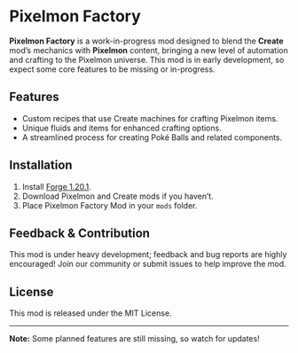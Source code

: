 # Pixelmon Factory

**Pixelmon Factory** is a work-in-progress mod designed to blend the **Create** mod’s mechanics with **Pixelmon** content, bringing a new level of automation and crafting to the Pixelmon universe. This mod is in early development, so expect some core features to be missing or in-progress.

## Features
- Custom recipes that use Create machines for crafting Pixelmon items.
- Unique fluids and items for enhanced crafting options.
- A streamlined process for creating Poké Balls and related components.

## Installation
1. Install [Forge 1.20.1](https://files.minecraftforge.net/).
2. Download Pixelmon and Create mods if you haven’t.
3. Place Pixelmon Factory Mod in your `mods` folder.

## Feedback & Contribution
This mod is under heavy development; feedback and bug reports are highly encouraged! Join our community or submit issues to help improve the mod.

## License
This mod is released under the MIT License.

---

**Note:** Some planned features are still missing, so watch for updates!